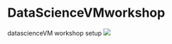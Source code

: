 # DataScienceVMworkshop
datascienceVM workshop setup 
<a href="https://portal.azure.com/#create/Microsoft.Template/uri/https%3A%2F%2Fraw.githubusercontent.com%2Fpbous123%2FDataScienceVMworkshop%2Fmaster%2Fazuredeploy.json" target="_blank">
    <img src="http://azuredeploy.net/deploybutton.png"/>
</a>


